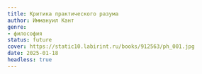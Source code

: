 ```yaml
---
title: Критика практического разума
author: Иммануил Кант
genre:
- философия
status: future
cover: https://static10.labirint.ru/books/912563/ph_001.jpg
date: 2025-01-18
headless: true
---
```


